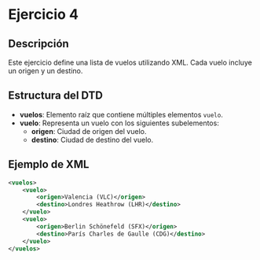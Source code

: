# Ejercicio 4

## Descripción
Este ejercicio define una lista de vuelos utilizando XML. Cada vuelo incluye un origen y un destino.

## Estructura del DTD
- **vuelos**: Elemento raíz que contiene múltiples elementos `vuelo`.
- **vuelo**: Representa un vuelo con los siguientes subelementos:
  - **origen**: Ciudad de origen del vuelo.
  - **destino**: Ciudad de destino del vuelo.

## Ejemplo de XML
```xml
<vuelos>
    <vuelo>
        <origen>Valencia (VLC)</origen>
        <destino>Londres Heathrow (LHR)</destino>
    </vuelo>
    <vuelo>
        <origen>Berlin Schönefeld (SFX)</origen>
        <destino>París Charles de Gaulle (CDG)</destino>
    </vuelo>
</vuelos>
```
